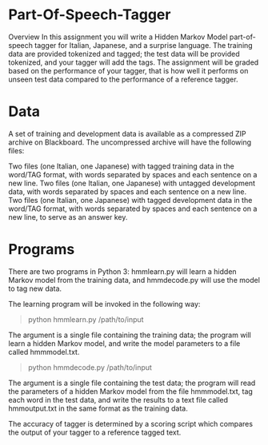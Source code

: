 # Part-Of-Speech-Tagger
Overview
In this assignment you will write a Hidden Markov Model part-of-speech tagger for Italian, Japanese, and a surprise language. The training data are provided tokenized and tagged; the test data will be provided tokenized, and your tagger will add the tags. The assignment will be graded based on the performance of your tagger, that is how well it performs on unseen test data compared to the performance of a reference tagger.

# Data
A set of training and development data is available as a compressed ZIP archive on Blackboard. The uncompressed archive will have the following files:

Two files (one Italian, one Japanese) with tagged training data in the word/TAG format, with words separated by spaces and each sentence on a new line.
Two files (one Italian, one Japanese) with untagged development data, with words separated by spaces and each sentence on a new line.
Two files (one Italian, one Japanese) with tagged development data in the word/TAG format, with words separated by spaces and each sentence on a new line, to serve as an answer key.

# Programs
There are two  programs in Python 3: hmmlearn.py will learn a hidden Markov model from the training data, and hmmdecode.py will use the model to tag new data.

The learning program will be invoked in the following way:

> python hmmlearn.py /path/to/input

The argument is a single file containing the training data; the program will learn a hidden Markov model, and write the model parameters to a file called hmmmodel.txt.

> python hmmdecode.py /path/to/input

The argument is a single file containing the test data; the program will read the parameters of a hidden Markov model from the file hmmmodel.txt, tag each word in the test data, and write the results to a text file called hmmoutput.txt in the same format as the training data.

The accuracy of tagger is determined by a scoring script which compares the output of your tagger to a reference tagged text.
